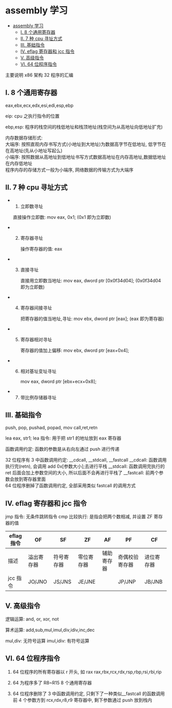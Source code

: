 # assembly 学习

<!-- @import "[TOC]" {cmd="toc" depthFrom=1 depthTo=6 orderedList=false} -->

<!-- code_chunk_output -->

- [assembly 学习](#assembly-学习)
  - [I. 8 个通用寄存器](#i-8-个通用寄存器)
  - [II. 7 种 cpu 寻址方式](#ii-7-种-cpu-寻址方式)
  - [III. 基础指令](#iii-基础指令)
  - [IV. eflag 寄存器和 jcc 指令](#iv-eflag-寄存器和-jcc-指令)
  - [V. 高级指令](#v-高级指令)
  - [VI. 64 位程序指令](#vi-64-位程序指令)

<!-- /code_chunk_output -->

主要说明 x86 架构 32 程序的汇编

## I. 8 个通用寄存器

eax,ebx,ecx,edx,esi,edi,esp,ebp

eip: cpu 之执行指令的位置

ebp,esp: 程序的栈空间的栈低地址和栈顶地址(栈空间为从高地址向低地址扩充)

内存数据存储形式:  
大端序: 按照直观内存书写方式(小地址到大地址)为数据高字节在低地址, 低字节在在高地址(先从小地址写起么)  
小端序: 按照数据从高地址到低地址书写方式数据高地址在内存高地址,数据低地址在内存低地址  
程序内存的存储方式一般为小端序, 网络数据的传输方式为大端序

## II. 7 种 cpu 寻址方式

- 1. 立即数寻址

  直接操作立即数: mov eax, 0x1; (0x1 即为立即数)

- 2. 寄存器寻址

     操作寄存器的值: eax

- 3. 直接寻址

     直接用立即数当地址: mov eax, dword ptr [0x0f34d04]; (0x0f34d04 即为立即数)

- 4. 寄存器间接寻址

     把寄存器的值当地址,寻址: mov ebx, dword ptr [eax]; (eax 即为寄存器)

- 5. 寄存器相对寻址

     寄存器的值加上偏移: mov ebx, dword ptr [eax+0x4];

- 6. 相对基址变址寻址

     mov eax, dword ptr [ebx+ecx+0x8];

- 7. 带比例存储器寻址

## III. 基础指令

push, pop, pushad, popad, mov
call,ret,retn

lea eax, str1;
lea 指令: 用于把 str1 的地址放到 eax 寄存器

函数调用约定: 函数的参数是从右向左通过 push 进行传递

32 位程序有 3 中函数调用约定: \_\_cdcall, \_\_stdcall, \_\_fastcall
\_\_cdcall: 函数调用执行完(retn), 会调用 add 0x[参数大小];去进行平栈
\_\_stdcall: 函数调用完执行的 ret 后面会加上参数空间的大小, 所以后面不会再进行平栈了
\_\_fastcall: 前两个参数会放到寄存器里面  
64 位程序删掉了函数调用约定, 全部采用类似 fastcall 的调用方式

## IV. eflag 寄存器和 jcc 指令

jmp 指令: 无条件跳转指令
cmp 比较执行: 是指会把两个数相减, 并设置 ZF 寄存器的值

| eflag 指令 | OF         | SF         | ZF         | AF         | PF             | CF         |
| ---------- | ---------- | ---------- | ---------- | ---------- | -------------- | ---------- |
| 描述       | 溢出寄存器 | 符号寄存器 | 零位寄存器 | 辅助寄存器 | 奇偶校验寄存器 | 进位寄存器 |
| jcc 指令   | JO/JNO     | JS/JNS     | JE/JNE     |            | JP/JNP         | JB/JNB     |

## V. 高级指令

逻辑运算:
and, or, xor, not

算术运算:
add,sub,mul,imul,div,idiv,inc,dec

mul,div: 无符号运算
imul,idiv: 有符号运算

## VI. 64 位程序指令

1.  64 位程序的所有寄存器以 r 开头, 如 rax
    rax,rbx,rcx,rdx,rsp,rbp,rsi,rbi,rip

2.  64 为程序多了 R8~R15 8 个通用寄存器

3.  64 位程序删除了 3 中函数调用约定, 只剩下了一种类似\_\_fastcall 的函数调用
    前 4 个参数方到 rcx,rdx,r8,r9 寄存器中, 剩下参数通过 push 放到栈内
